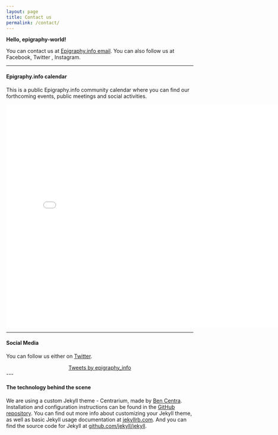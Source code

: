 ```yaml
---
layout: page
title: Contact us
permalink: /contact/
---
```


**Hello, epigraphy-world!**

You can contact us at <a href = "mailto: abc@example.com">Epigraphy.info email</a>. 
You can also follow us at Facebook, Twitter , Instagram.

---

<!--Placeholder for community calendar -->
#### Epigraphy.info calendar

This is a public Epigraphy.info community calendar where you can find our forthcoming events, public meetings and social activities.

<iframe src="provide link" style="border: 0" width="800" height="600" frameborder="0" scrolling="yes"></iframe>

---

#### Social Media

You can follow us either on [Twitter](https://twitter.com/epigraphy_info).

<div align="center">
<a class="twitter-timeline" href="https://twitter.com/epigraphy_info?ref_src=twsrc%5Etfw">Tweets by epigraphy_info</a> <script async src="https://platform.twitter.com/widgets.js" charset="utf-8"></script>
</div>
---

#### The technology behind the scene

We are using a custom Jekyll theme - Centrarium, made by [Ben Centra](https://github.com/bencentra). Installation and configuration instructions can be found in the [GitHub repository](https://github.com/bencentra/centrarium). You can find out more info about customizing your Jekyll theme, as well as basic Jekyll usage documentation at [jekyllrb.com](http://jekyllrb.com/). And you can find the source code for Jekyll at [github.com/jekyll/jekyll](https://github.com/jekyll/jekyll).




